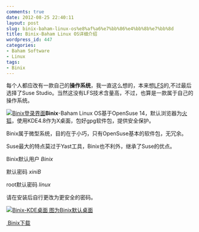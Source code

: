 ```yaml
---
comments: true
date: 2012-08-25 22:40:11
layout: post
slug: binix-baham-linux-os%e8%af%a6%e7%bb%86%e4%bb%8b%e7%bb%8d
title: Binix-Baham Linux OS详细介绍
wordpress_id: 447
categories:
- Baham Software
- Linux
tags:
- Binix
---
```


每个人都应改有一款自己的**操作系统**，我一直这么想的，本来想[LFS](http://www.linuxfromscratch.org/lfs/)的,不过最后选择了Suse Studio。当然这没有LFS技术含量高，不过，也算是一款属于自己的操作系统。

[![Binix登录界面](http://baham.co/wp-content/uploads/2012/08/抓图2-300x225.png)](http://baham.co/08_25_447.html/%e6%8a%93%e5%9b%be2)**Binix**-Baham Linux OS基于OpenSuse 14，默认浏览器为[火狐](http://baham.co/bearfox)，使用KDE4.8作为X桌面，包好gpg软件包，提供安全保护。

Binix属于微型系统，目的在于小巧，只有OpenSuse基本的软件包，无冗余。

Suse最大的特点莫过于Yast工具，Binix也不利外，继承了Suse的优点。



<!-- more -->

Binix默认用户 _Binix_

默认密码 _xiniB_

root默认密码 _linux_

请在安装后自行更改为更安全的密码。

[![Binix-KDE桌面](http://baham.co/wp-content/uploads/2012/08/抓图3-300x224.png) 图为Binix默认桌面](http://baham.co/08_25_447.html/%e6%8a%93%e5%9b%be3)



[ Binix下载](http://baham.co/binix-baham-linux-os)
